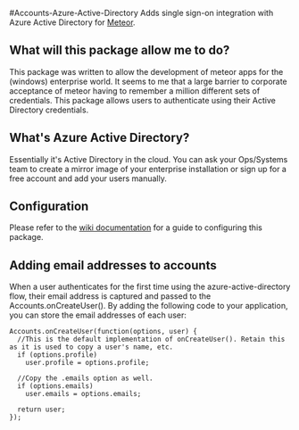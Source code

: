 #Accounts-Azure-Active-Directory
Adds single sign-on integration with Azure Active Directory for [Meteor](https://www.meteor.com/).

What will this package allow me to do?
-------------------------------------
This package was written to allow the development of  meteor apps for the (windows) enterprise world. It seems to me that a large barrier to corporate acceptance of meteor having to remember a million different sets of credentials. This package allows users to authenticate using their Active Directory credentials.

What's Azure Active Directory?
-----------------------------
Essentially it's Active Directory in the cloud. You can ask your Ops/Systems team to create a mirror image of your enterprise installation or sign up for a free account and add your users manually.

Configuration
-------------
Please refer to the [wiki documentation](https://github.com/djluck/accounts-azure-active-directory/wiki/Getting-accounts-azure-active-directory-up-and-running) for a guide to configuring this package.

Adding email addresses to accounts
----------------------------------
When a user authenticates for the first time using the azure-active-directory flow, their email address is captured and passed to the Accounts.onCreateUser(). By adding the following code to your application, you can store the email addresses of each user:

    Accounts.onCreateUser(function(options, user) {
      //This is the default implementation of onCreateUser(). Retain this as it is used to copy a user's name, etc.
      if (options.profile)
        user.profile = options.profile;

      //Copy the .emails option as well.
      if (options.emails)
        user.emails = options.emails;

      return user;
    });